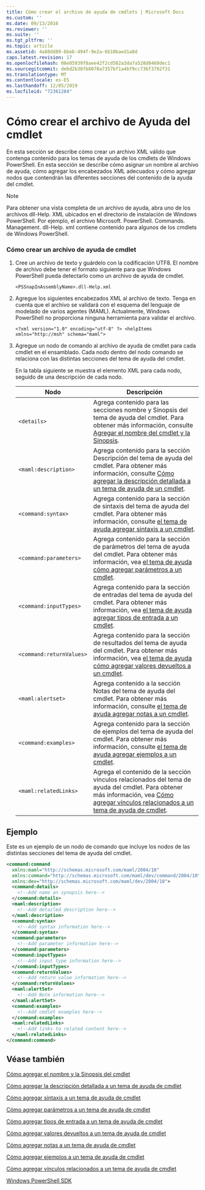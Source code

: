 ```yaml
---
title: Cómo crear el archivo de ayuda de cmdlets | Microsoft Docs
ms.custom: ''
ms.date: 09/13/2016
ms.reviewer: ''
ms.suite: ''
ms.tgt_pltfrm: ''
ms.topic: article
ms.assetid: 4a88dd89-6beb-494f-9e2a-6b10baed1a8d
caps.latest.revision: 17
ms.openlocfilehash: 08e05939f8aee42f2cd502a3da7a528d8460dec1
ms.sourcegitcommit: debd2b38fb8070a7357bf1a4bf9cc736f3702f31
ms.translationtype: MT
ms.contentlocale: es-ES
ms.lasthandoff: 12/05/2019
ms.locfileid: "72361204"
---
```

# <a name="how-to-create-the-cmdlet-help-file"></a>Cómo crear el archivo de Ayuda del cmdlet

En esta sección se describe cómo crear un archivo XML válido que contenga contenido para los temas de ayuda de los cmdlets de Windows PowerShell. En esta sección se describe cómo asignar un nombre al archivo de ayuda, cómo agregar los encabezados XML adecuados y cómo agregar nodos que contendrán las diferentes secciones del contenido de la ayuda del cmdlet.

> [!NOTE]
> Para obtener una vista completa de un archivo de ayuda, abra uno de los archivos dll-Help. XML ubicados en el directorio de instalación de Windows PowerShell. Por ejemplo, el archivo Microsoft. PowerShell. Commands. Management. dll-Help. xml contiene contenido para algunos de los cmdlets de Windows PowerShell.

### <a name="how-to-create-a-cmdlet-help-file"></a>Cómo crear un archivo de ayuda de cmdlet

1. Cree un archivo de texto y guárdelo con la codificación UTF8. El nombre de archivo debe tener el formato siguiente para que Windows PowerShell pueda detectarlo como un archivo de ayuda de cmdlet.

   `<PSSnapInAssemblyName>.dll-Help.xml`

2. Agregue los siguientes encabezados XML al archivo de texto. Tenga en cuenta que el archivo se validará con el esquema del lenguaje de modelado de varios agentes (MAML). Actualmente, Windows PowerShell no proporciona ninguna herramienta para validar el archivo.

   `<?xml version="1.0" encoding="utf-8" ?> <helpItems xmlns="http://msh" schema="maml">`

3. Agregue un nodo de comando al archivo de ayuda de cmdlet para cada cmdlet en el ensamblado. Cada nodo dentro del nodo comando se relaciona con las distintas secciones del tema de ayuda del cmdlet.

   En la tabla siguiente se muestra el elemento XML para cada nodo, seguido de una descripción de cada nodo.

   |Nodo|Descripción|
   |----------|-----------------|
   |`<details>`|Agrega contenido para las secciones nombre y Sinopsis del tema de ayuda del cmdlet. Para obtener más información, consulte [Agregar el nombre del cmdlet y la Sinopsis](./how-to-add-the-cmdlet-name-and-synopsis-to-a-cmdlet-help-topic.md).|
   |`<maml:description>`|Agrega contenido para la sección Descripción del tema de ayuda del cmdlet. Para obtener más información, consulte [Cómo agregar la descripción detallada a un tema de ayuda de un cmdlet](./how-to-add-a-cmdlet-description.md).|
   |`<command:syntax>`|Agrega contenido para la sección de sintaxis del tema de ayuda del cmdlet. Para obtener más información, consulte [el tema de ayuda agregar sintaxis a un cmdlet](./how-to-add-syntax-to-a-cmdlet-help-topic.md).|
   |`<command:parameters>`|Agrega contenido para la sección de parámetros del tema de ayuda del cmdlet. Para obtener más información, vea [el tema de ayuda cómo agregar parámetros a un cmdlet](./how-to-add-parameter-information.md).|
   |`<command:inputTypes>`|Agrega contenido para la sección de entradas del tema de ayuda del cmdlet. Para obtener más información, vea [el tema de ayuda agregar tipos de entrada a un cmdlet](./how-to-add-input-types-to-a-cmdlet-help-topic.md).|
   |`<command:returnValues>`|Agrega contenido para la sección de resultados del tema de ayuda del cmdlet. Para obtener más información, vea [el tema de ayuda cómo agregar valores devueltos a un cmdlet](./how-to-add-return-values-to-a-cmdlet-help-topic.md).|
   |`<maml:alertset>`|Agrega contenido a la sección Notas del tema de ayuda del cmdlet. Para obtener más información, consulte [el tema de ayuda agregar notas a un cmdlet](./how-to-add-notes-to-a-cmdlet-help-topic.md).|
   |`<command:examples>`|Agrega contenido para la sección de ejemplos del tema de ayuda del cmdlet. Para obtener más información, consulte [el tema de ayuda agregar ejemplos a un cmdlet](./how-to-add-examples-to-a-cmdlet-help-topic.md).|
   |`<maml:relatedLinks>`|Agrega el contenido de la sección vínculos relacionados del tema de ayuda del cmdlet. Para obtener más información, vea [Cómo agregar vínculos relacionados a un tema de ayuda de cmdlet](./how-to-add-related-links-to-a-cmdlet-help-topic.md).|

## <a name="example"></a>Ejemplo

 Este es un ejemplo de un nodo de comando que incluye los nodos de las distintas secciones del tema de ayuda del cmdlet.

```xml
<command:command
  xmlns:maml="http://schemas.microsoft.com/maml/2004/10"
  xmlns:command="http://schemas.microsoft.com/maml/dev/command/2004/10"
  xmlns:dev="http://schemas.microsoft.com/maml/dev/2004/10">
  <command:details>
    <!--Add name an synopsis here-->
  </command:details>
  <maml:description>
    <!--Add detailed description here-->
  </maml:description>
  <command:syntax>
    <!--Add syntax information here-->
  </command:syntax>
  <command:parameters>
    <!--Add parameter information here-->
  </command:parameters>
  <command:inputTypes>
    <!--Add input type information here-->
  </command:inputTypes>
  <command:returnValues>
    <!--Add return value information here-->
  </command:returnValues>
  <maml:alertSet>
    <!--Add Note information here-->
  </maml:alertSet>
  <command:examples>
    <!--Add cmdlet examples here-->
  </command:examples>
  <maml:relatedLinks>
    <!--Add links to related content here-->
  </maml:relatedLinks>
</command:command>
```

## <a name="see-also"></a>Véase también

 [Cómo agregar el nombre y la Sinopsis del cmdlet](./how-to-add-the-cmdlet-name-and-synopsis-to-a-cmdlet-help-topic.md)

 [Cómo agregar la descripción detallada a un tema de ayuda de cmdlet](./how-to-add-a-cmdlet-description.md)

 [Cómo agregar sintaxis a un tema de ayuda de cmdlet](./how-to-add-syntax-to-a-cmdlet-help-topic.md)

 [Cómo agregar parámetros a un tema de ayuda de cmdlet](./how-to-add-parameter-information.md)

 [Cómo agregar tipos de entrada a un tema de ayuda de cmdlet](./how-to-add-input-types-to-a-cmdlet-help-topic.md)

 [Cómo agregar valores devueltos a un tema de ayuda de cmdlet](./how-to-add-return-values-to-a-cmdlet-help-topic.md)

 [Cómo agregar notas a un tema de ayuda de cmdlet](./how-to-add-notes-to-a-cmdlet-help-topic.md)

 [Cómo agregar ejemplos a un tema de ayuda de cmdlet](./how-to-add-examples-to-a-cmdlet-help-topic.md)

 [Cómo agregar vínculos relacionados a un tema de ayuda de cmdlet](./how-to-add-related-links-to-a-cmdlet-help-topic.md)

 [Windows PowerShell SDK](../windows-powershell-reference.md)